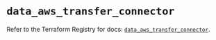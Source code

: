 # `data_aws_transfer_connector`

Refer to the Terraform Registry for docs: [`data_aws_transfer_connector`](https://registry.terraform.io/providers/hashicorp/aws/6.8.0/docs/data-sources/transfer_connector).
